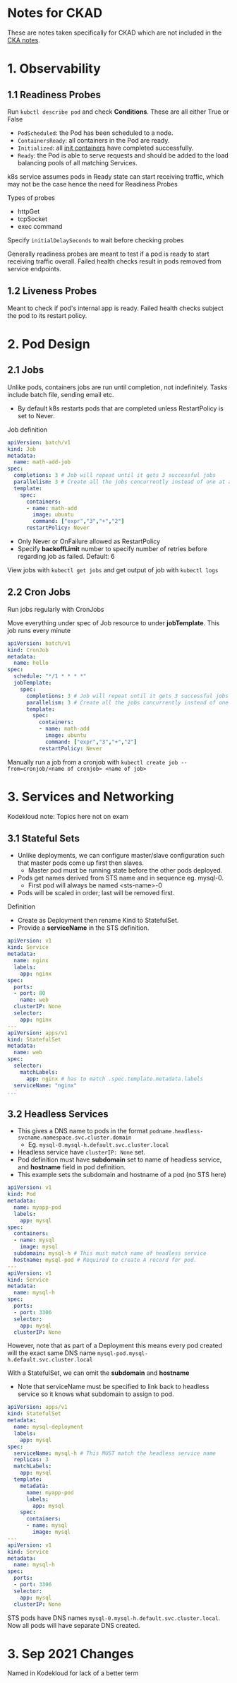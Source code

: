 # Notes for CKAD

These are notes taken specifically for CKAD which are not included in the [CKA notes](./CKA.md).

# 1. Observability

## 1.1 Readiness Probes

Run `kubctl describe pod` and check **Conditions**. These are all either True or False

* `PodScheduled`: the Pod has been scheduled to a node.
* `ContainersReady`: all containers in the Pod are ready.
* `Initialized`: all [init containers](https://kubernetes.io/docs/concepts/workloads/pods/init-containers/) have completed successfully.
* `Ready`: the Pod is able to serve requests and should be added to the load balancing pools of all matching Services.

k8s service assumes pods in Ready state can start receiving traffic, which may not be the case hence the need for Readiness Probes

Types of probes

- httpGet
- tcpSocket
- exec command

Specify `initialDelaySeconds` to wait before checking probes

Generally readiness probes are meant to test if a pod is ready to start receiving traffic overall. Failed health checks result in pods removed from service endpoints.

## 1.2 Liveness Probes

Meant to check if pod's internal app is ready. Failed health checks subject the pod to its restart policy.

# 2. Pod Design

## 2.1 Jobs

Unlike pods, containers jobs are run until completion, not indefinitely. Tasks include batch file, sending email etc.

* By default k8s restarts pods that are completed unless RestartPolicy is set to Never.

Job definition

```yaml
apiVersion: batch/v1
kind: Job
metadata:
  name: math-add-job
spec:
  completions: 3 # Job will repeat until it gets 3 successful jobs
  parallelism: 3 # Create all the jobs concurrently instead of one at a time, will create further jobs one by one until termination
  template:
    spec:
      containers:
      - name: math-add
        image: ubuntu
        command: ["expr","3","+","2"]
      restartPolicy: Never
```

* Only Never or OnFailure allowed as RestartPolicy
* Specify **backoffLimit** number to specify number of retries before regarding job as failed. Default: 6

View jobs with `kubectl get jobs` and get output of job with `kubectl logs`

## 2.2 Cron Jobs

Run jobs regularly with CronJobs

Move everything under spec of Job resource to under **jobTemplate**. This job runs every minute

```yaml
apiVersion: batch/v1
kind: CronJob
metadata:
  name: hello
spec:
  schedule: "*/1 * * * *"
  jobTemplate:
    spec:
      completions: 3 # Job will repeat until it gets 3 successful jobs
      parallelism: 3 # Create all the jobs concurrently instead of one at a time, will create further jobs one by one until termination
      template:
        spec:
          containers:
          - name: math-add
            image: ubuntu
            command: ["expr","3","+","2"]
          restartPolicy: Never
```

Manually run a job from a cronjob with `kubectl create job --from=cronjob/<name of cronjob> <name of job>`

# 3. Services and Networking

Kodekloud note: Topics here not on exam

## 3.1 Stateful Sets

* Unlike deployments, we can configure master/slave configuration such that master pods come up first then slaves.
  * Master pod must be running state before the other pods deployed.
* Pods get names derived from STS name and in sequence eg. mysql-0.
  * First pod will always be named \<sts-name>-0
* Pods will be scaled in order; last will be removed first.

Definition

* Create as Deployment then rename Kind to StatefulSet.
* Provide a **serviceName** in the STS definition.

```yaml
apiVersion: v1
kind: Service
metadata:
  name: nginx
  labels:
    app: nginx
spec:
  ports:
  - port: 80
    name: web
  clusterIP: None
  selector:
    app: nginx
---
apiVersion: apps/v1
kind: StatefulSet
metadata:
  name: web
spec:
  selector:
    matchLabels:
      app: nginx # has to match .spec.template.metadata.labels
  serviceName: "nginx"
...
```

## 3.2 Headless Services

* This gives a DNS name to pods in the format `podname.headless-svcname.namespace.svc.cluster.domain`
  * Eg. `mysql-0.mysql-h.default.svc.cluster.local`
* Headless service have `clusterIP: None` set.
* Pod definition must have **subdomain** set to name of headless service, and **hostname** field in pod definition.
* This example sets the subdomain and hostname of a pod (no STS here)

```yaml
apiVersion: v1
kind: Pod
metadata:
  name: myapp-pod
  labels:
    app: mysql
spec:
  containers:
  - name: mysql
    image: mysql
  subdomain: mysql-h # This must match name of headless service
  hostname: mysql-pod # Required to create A record for pod.
---
apiVersion: v1
kind: Service
metadata:
  name: mysql-h
spec:
  ports:
  - port: 3306
  selector:
    app: mysql
  clusterIP: None
```

However, note that as part of a Deployment this means every pod created will the exact same DNS name `mysql-pod.mysql-h.default.svc.cluster.local`

With a StatefulSet, we can omit the **subdomain** and **hostname**

* Note that serviceName must be specified to link back to headless service so it knows what subdomain to assign to pod.

```yaml
apiVersion: apps/v1
kind: StatefulSet
metadata:
  name: mysql-deployment
  labels:
    app: mysql
spec:
  serviceName: mysql-h # This MUST match the headless service name
  replicas: 3
  matchLabels:
    app: mysql
  template:
    metadata:
      name: myapp-pod
      labels:
        app: mysql
    spec:
      containers:
      - name: mysql
        image: mysql
---
apiVersion: v1
kind: Service
metadata:
  name: mysql-h
spec:
  ports:
  - port: 3306
  selector:
    app: mysql
  clusterIP: None
```

STS pods have DNS names `mysql-0.mysql-h.default.svc.cluster.local`. Now all pods will have separate DNS created.

# 3. Sep 2021 Changes

Named in Kodekloud for lack of a better term

